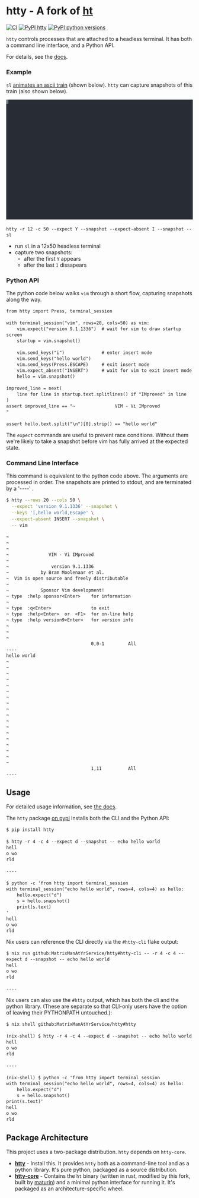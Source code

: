 # htty - A fork of [ht](https://github.com/andyk/ht)

[![CI](https://github.com/MatrixManAtYrService/htty/workflows/Test/badge.svg)](https://github.com/MatrixManAtYrService/htty/actions/workflows/tests.yml)
[![PyPI htty](https://img.shields.io/pypi/v/htty.svg)](https://pypi.org/project/htty/)
[![PyPI python versions](https://img.shields.io/pypi/pyversions/htty.svg)](https://pypi.org/project/htty/)


`htty` controls processes that are attached to a headless terminal.
It has both a command line interface, and a Python API.

For details, see the [docs](https://matrixmanatyrservice.github.io/htty/htty.html).

### Example

`sl` [animates an ascii train](https://linuxcommandlibrary.com/man/sl) (shown below). `htty` can capture snapshots of this train (also shown below).

![animated ascii-art train](example.svg)

```
htty -r 12 -c 50 --expect Y --snapshot --expect-absent I --snapshot -- sl
```
- run `sl` in a 12x50 headless terminal
- capture two snapshots:
   - after the first `Y` appears
   - after the last `I` dissapears

### Python API

The python code below walks `vim` through a short flow, capturing snapshots along the way.

```python3
from htty import Press, terminal_session

with terminal_session("vim", rows=20, cols=50) as vim:
    vim.expect("version 9.1.1336")  # wait for vim to draw startup screen
    startup = vim.snapshot()

    vim.send_keys("i")              # enter insert mode
    vim.send_keys("hello world")
    vim.send_keys(Press.ESCAPE)     # exit insert mode
    vim.expect_absent("INSERT")     # wait for vim to exit insert mode
    hello = vim.snapshot()

improved_line = next(
    line for line in startup.text.splitlines() if "IMproved" in line
)
assert improved_line == "~               VIM - Vi IMproved                 "

assert hello.text.split("\n")[0].strip() == "hello world"
```

The `expect` commands are useful to prevent race conditions.
Without them we're likely to take a snapshot before vim has fully arrived at the expected state.

### Command Line Interface

This command is equivalent to the python code above.
The arguments are processed in order.
The snapshots are printed to stdout, and are terminated by a '----' .

```bash
$ htty --rows 20 --cols 50 \
  --expect 'version 9.1.1336' --snapshot \
  --keys 'i,hello world,Escape' \
  --expect-absent INSERT --snapshot \
  -- vim
```
```
~
~
~
~               VIM - Vi IMproved
~
~                version 9.1.1336
~            by Bram Moolenaar et al.
~  Vim is open source and freely distributable
~
~            Sponsor Vim development!
~ type  :help sponsor<Enter>    for information
~
~ type  :q<Enter>               to exit
~ type  :help<Enter>  or  <F1>  for on-line help
~ type  :help version9<Enter>   for version info
~
~
~
                                0,0-1         All
----
hello world
~
~
~
~
~
~
~
~
~
~
~
~
~
~
~
~
~
~
                                1,11          All
----
```

## Usage

For detailed usage information, see [the docs](https://matrixmanatyrservice.github.io/htty/htty.html).

The `htty` package [on pypi](https://pypi.org/project/htty/) installs both the CLI and the Python API:
```
$ pip install htty

$ htty -r 4 -c 4 --expect d --snapshot -- echo hello world
hell
o wo
rld

----

$ python -c 'from htty import terminal_session
with terminal_session("echo hello world", rows=4, cols=4) as hello:
    hello.expect("d")
    s = hello.snapshot()
    print(s.text)
'
hell
o wo
rld

```

Nix users can reference the CLI directly via the `#htty-cli` flake output:
```
$ nix run github:MatrixManAtYrService/htty#htty-cli -- -r 4 -c 4 --expect d --snapshot -- echo hello world
hell
o wo
rld

----
```

Nix users can also use the `#htty` output, which has both the cli and the python library. (These are separate so that CLI-only users have the option of leaving their PYTHONPATH untouched.):

```
$ nix shell github:MatrixManAtYrService/htty#htty

(nix-shell) $ htty -r 4 -c 4 --expect d --snapshot -- echo hello world
hell
o wo
rld

----

(nix-shell) $ python -c 'from htty import terminal_session
with terminal_session("echo hello world", rows=4, cols=4) as hello:
    hello.expect("d")
    s = hello.snapshot()
print(s.text)'
hell
o wo
rld

```

## Package Architecture

This project uses a two-package distribution. `htty` depends on `htty-core`.

- **[htty](htty/README.md)** - Install this. It provides `htty` both as a command-line tool and as a python library.  It's pure python, packaged as a source distribution.
- **[htty-core](htty-core/README.md)** - Contains the `ht` binary (written in rust, modified by this fork, built by [maturin](https://github.com/PyO3/maturin)) and a minimal python interface for running it.  It's packaged as an architecture-specific wheel.
